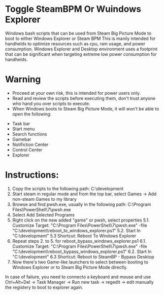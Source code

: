 # Toggle SteamBPM Or Wuindows Explorer
Windows bash scripts that can be used from Steam Big Picture Mode to boot to either Windows Explorer or Steam BPM
This is manily intended for handhelds to optimize resources such as cpu, ram usage, and power consumption.
Windows Explorer and Desktop environment uses a footprint that can be significant when targeting extreme low power consumption for handhelds.

# Warning
* Proceed at your own risk, this is intended for power users only.
* Read and review the scripts before executing them, don't trust anyone who hand you over scripts to execute.
* When Windows boots to Steam Big Picture Mode, it will won't be able to open the following:
- Task bar
- Start menu
- Search functions
- Gamebar
- Notifiction Center
- Control Center
- Explorer

# Instructions:
1. Copy the scripts to the following path: C:\development
2. Start steam in regular mode and from the top bar, select Games -> Add non-steam Games to my library
3. Browse and find pwsh.exe, usually in the following path: C:\Program Files\PowerShell\7\pwsh.exe
4. Select Add Selected Programs
5. Right click on the new added "game" or pwsh, select properties
  5.1. Customize Target: "C:\Program Files\PowerShell\7\pwsh.exe" -file "C:\development\reboot_to_windows_explorer.ps1"
  5.2. Start In "C:\development"
  5.3 Shortcut: Reboot To Windows Explorer
6. Repeat steps 2. to 5. for reboot_bypass_windows_explorer.ps1
  6.1. Customize Target: "C:\Program Files\PowerShell\7\pwsh.exe" -file "C:\development\reboot_bypass_windows_explorer.ps1"
  6.2. Start In "C:\development"
  6.3 Shortcut: Reboot to SteamBP - Bypass Desktop
7. Now there's two Game-like launchers to select between booting to Windows Explorer or to Steam Big Picture Mode directly.


In case of failure, you need to connecto a keyboard and mouse and use Ctrl+Alt+Del -> Task Manager -> Run new task -> regedit -> edit manually the registery to boot to explorer again.
